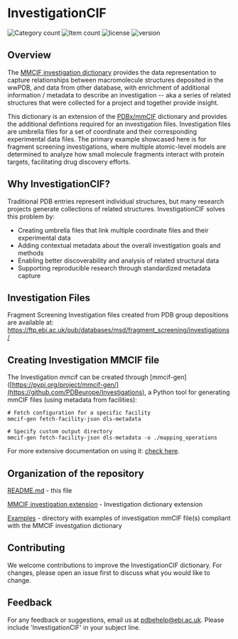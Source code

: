 # InvestigationCIF
 ![Category count](https://badgen.net/static/Categories/22/orange) ![Item count](https://badgen.net/static/Items/192/purple) ![license](https://badgen.net/static/license/CC-0%201.0/gray) ![version](https://badgen.net/static/version/1.0.5/blue)
## Overview

The [MMCIF investigation dictionary](dist/mmcif_investigation_fraghub_ext.dic) provides the data representation to capture relationships between macromolecule structures deposited in the wwPDB, and data from other database, with enrichment of additional information / metadata to describe an investigation -- aka a series of related structures that were collected for a project and together provide insight. 

This dictionary is an extension of the [PDBx/mmCIF](http://mmcif.wwpdb.org) dictionary and provides the additional defintions required for an investigation files. Investigation files are umbrella files for a set of coordinate and their corresponding experimental data files. The primary example showcased here is for fragment screening investigations, where multiple atomic-level models are determined to analyze how small molecule fragments interact with protein targets, facilitating drug discovery efforts.

## Why InvestigationCIF?
Traditional PDB entries represent individual structures, but many research projects generate collections of related structures. InvestigationCIF solves this problem by:

- Creating umbrella files that link multiple coordinate files and their experimental data
- Adding contextual metadata about the overall investigation goals and methods
- Enabling better discoverability and analysis of related structural data
- Supporting reproducible research through standardized metadata capture


## Investigation Files
Fragment Screening Investigation files created from PDB group depositions are available at:
https://ftp.ebi.ac.uk/pub/databases/msd/fragment_screening/investigations/

## Creating Investigation MMCIF file
The Investigation mmcif can be created through [mmcif-gen]([https://pypi.org/project/mmcif-gen/](https://github.com/PDBeurope/Investigations), a Python tool for generating mmCIF files (using metadata from facilities):

```
# Fetch configuration for a specific facility
mmcif-gen fetch-facility-json dls-metadata

# Specify custom output directory
mmcif-gen fetch-facility-json dls-metadata -o ./mapping_operations
```
For more extensive documentation on using it: [ check here](https://pypi.org/project/mmcif-gen/).

## Organization of the repository

[README.md](README.md) - this file

[MMCIF investigation extension](dist/mmcif_investigation_fraghub_ext.dic) - Investigation dictionary extension

[Examples](examples) - directory with examples of investigation mmCIF file(s) compliant with the MMCIF investgation dictionary

## Contributing
We welcome contributions to improve the InvestigationCIF dictionary. For changes, please open an issue first to discuss what you would like to change.

## Feedback
For any feedback or suggestions, email us at pdbehelp@ebi.ac.uk. Please include 'InvestigationCIF' in your subject line.
